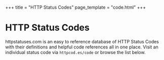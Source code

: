 +++
title = "HTTP Status Codes"
page_template = "code.html"
+++

# HTTP Status Codes

httpstatuses.com is an easy to reference database of HTTP Status Codes with their definitions and helpful code references all in one place. Visit an individual status code via `httpcod.es/code` or browse the list below.
